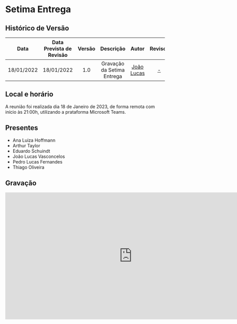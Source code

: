 # Setima Entrega

## <a>Histórico de Versão</a>
|    Data    | Data Prevista de Revisão | Versão |         Descrição         |                   Autor                    |         Revisor         |
| :--------: | :----------------------: | :----: | :-----------------------: | :----------------------------------------: | :---------------------: |
| 18/01/2022 |        18/01/2022        |  1.0   | Gravação da Setima Entrega | [João Lucas](https://github.com/Hackairos) | [-](https://github.com/) |

## <a>Local e horário</a>

A reunião foi realizada dia 18 de Janeiro de 2023, de forma remota com início às 21:00h, utilizando a prataforma Microsoft Teams.

## <a>Presentes</a>

- Ana Luiza Hoffmann
- Arthur Taylor
- Eduardo Schuindt
- João Lucas Vasconcelos
- Pedro Lucas Fernandes
- Thiago Oliveira

## <a>Gravação</a>

<center>
<iframe width="800" height="400" src="https://www.youtube-nocookie.com/embed/BoS_l0CFmos" frameborder="0" allow="accelerometer; autoplay; clipboard-write; encrypted-media; gyroscope; picture-in-picture" allowfullscreen></iframe>
</center>